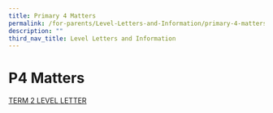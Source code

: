```yaml
---
title: Primary 4 Matters
permalink: /for-parents/Level-Letters-and-Information/primary-4-matters/
description: ""
third_nav_title: Level Letters and Information
---
```

# P4 Matters

[ TERM 2 LEVEL LETTER](/files/2020_Term_2_Level_Letter__Primary_4.pdf)